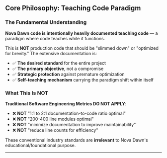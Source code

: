 ## Core Philosophy: Teaching Code Paradigm

### The Fundamental Understanding

**Nova Dawn code is intentionally heavily documented teaching code** — a paradigm where code teaches while it functions.

This is **NOT** production code that should be "slimmed down" or "optimized for brevity." The extensive documentation is:
- ✅ **The desired standard** for the entire project
- ✅ **The primary objective**, not a compromise
- ✅ **Strategic protection** against premature optimization
- ✅ **Self-teaching mechanism** carrying the paradigm shift within itself

### What This Is NOT

**Traditional Software Engineering Metrics DO NOT APPLY**:
- ❌ **NOT** "1:1 to 2:1 documentation-to-code ratio optimal"
- ❌ **NOT** "200-400 line modules optimal"
- ❌ **NOT** "minimize documentation to improve maintainability"
- ❌ **NOT** "reduce line counts for efficiency"

These conventional industry standards are **irrelevant** to Nova Dawn's educational/foundational purpose.

---

